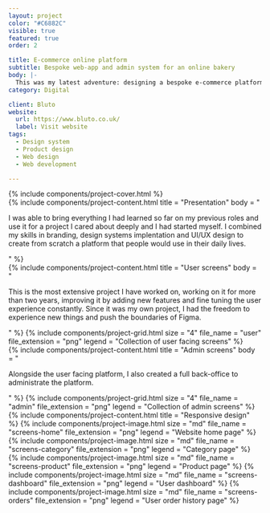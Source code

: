 ```yaml
---
layout: project
color: "#C6882C"
visible: true
featured: true
order: 2

title: E-commerce online platform
subtitle: Bespoke web-app and admin system for an online bakery
body: |-
  This was my latest adventure: designing a bespoke e-commerce platform. The goal was to create a tool a tool that would completely match the products that were sold, bread, and we decided to code it from scratch. The result is a bespoke, easy to use, and completely customisable platform.
category: Digital

client: Bluto
website:
  url: https://www.bluto.co.uk/
  label: Visit website
tags:
  - Design system
  - Product design
  - Web design
  - Web development

---
```


<div class="section section--fullWidth">
  <div class="section__container">
    {% include components/project-cover.html %}
  </div>
</div>

<div class="section">
  <div class="section__container">
    {% include components/project-content.html
      title = "Presentation"
      body = "
        <p>I was able to bring everything I had learned so far on my previous roles and use it for a project I cared about deeply and I had started myself. I combined my skills in branding, design systems implentation and UI/UX design to create from scratch a platform that people would use in their daily lives.</p>
      "
    %}
  </div>
</div>

<div class="section">
  <div class="section__container">
    {% include components/project-content.html
      title = "User screens"
      body = "
        <p>This is the most extensive project I have worked on, working on it for more than two years, improving it by adding new features and fine tuning the user experience constantly. Since it was my own project, I had the freedom to experience new things and push the boundaries of Figma.</p>
      "
    %}
    {% include components/project-grid.html
      size = "4"
      file_name = "user"
      file_extension = "png"
      legend = "Collection of user facing screens"
    %}
  </div>
</div>

<div class="section">
  <div class="section__container">
    {% include components/project-content.html
      title = "Admin screens"
      body = "
        <p>Alongside the user facing platform, I also created a full back-office to administrate the platform.</p>
      "
    %}
    {% include components/project-grid.html
      size = "4"
      file_name = "admin"
      file_extension = "png"
      legend = "Collection of admin screens"
    %}
  </div>
</div>

<div class="section">
  <div class="section__container">
    {% include components/project-content.html
      title = "Responsive design"
    %}
    {% include components/project-image.html size = "md" file_name = "screens-home" file_extension = "png" legend = "Website home page" %}
    {% include components/project-image.html size = "md" file_name = "screens-category" file_extension = "png" legend = "Category page" %}
    {% include components/project-image.html size = "md" file_name = "screens-product" file_extension = "png" legend = "Product page" %}
    {% include components/project-image.html size = "md" file_name = "screens-dashboard" file_extension = "png" legend = "User dashboard" %}
    {% include components/project-image.html size = "md" file_name = "screens-orders" file_extension = "png" legend = "User order history page" %}
</div>
